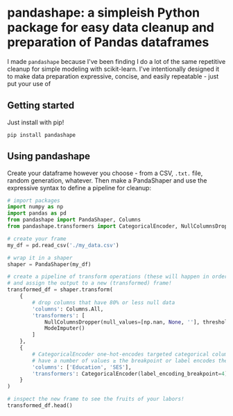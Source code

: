 # pandashape: a simpleish Python package for easy data cleanup and preparation of Pandas dataframes

I made `pandashape` because I've been finding I do a lot of the same repetitive cleanup for simple modeling with scikit-learn.
I've intentionally designed it to make data preparation expressive, concise, and easily repeatable - just put your use of 

## Getting started

Just install with pip!

`pip install pandashape`

## Using pandashape
Create your dataframe however you choose - from a CSV, `.txt.` file, random generation, whatever. Then make a PandaShaper and use
the expressive syntax to define a pipeline for cleanup:

```python
# import packages
import numpy as np
import pandas as pd
from pandashape import PandaShaper, Columns
from pandashape.transformers import CategoricalEncoder, NullColumnsDropper

# create your frame
my_df = pd.read_csv('./my_data.csv')

# wrap it in a shaper
shaper = PandaShaper(my_df)

# create a pipeline of transform operations (these will happen in order)
# and assign the output to a new (transformed) frame!
transformed_df = shaper.transform(
    {
        # drop columns that have 80% or less null data
        'columns': Columns.All,
        'transformers': [
            NullColumnsDropper(null_values=[np.nan, None, ''], threshold=0.8),
            ModeImputer()
        ]
    },
    {
        # CategoricalEncoder one-hot-encodes targeted categorical columns if they
        # have a number of values ≥ the breakpoint or label encodes them normally 
        'columns': ['Education', 'SES'], 
        'transformers': CategoricalEncoder(label_encoding_breakpoint=4)
    }
)

# inspect the new frame to see the fruits of your labors!
transformed_df.head()
```